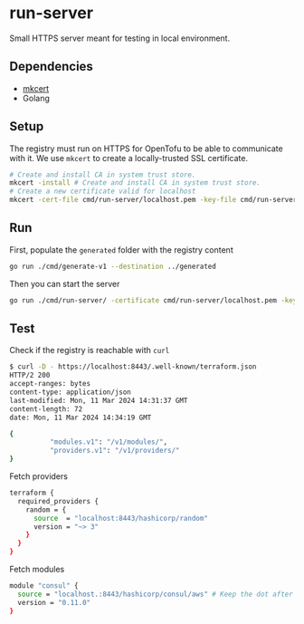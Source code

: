 # run-server

Small HTTPS server meant for testing in local environment.

## Dependencies

- [mkcert](https://github.com/FiloSottile/mkcert/?tab=readme-ov-file#installation)
- Golang

## Setup

The registry must run on HTTPS for OpenTofu to be able to communicate with it.
We use `mkcert` to create a locally-trusted SSL certificate.

```sh
# Create and install CA in system trust store.
mkcert -install # Create and install CA in system trust store.
# Create a new certificate valid for localhost
mkcert -cert-file cmd/run-server/localhost.pem -key-file cmd/run-server/localhost-key.pem localhost
```

## Run

First, populate the `generated` folder with the registry content

```sh
go run ./cmd/generate-v1 --destination ../generated
```

Then you can start the server

```sh
go run ./cmd/run-server/ -certificate cmd/run-server/localhost.pem -key cmd/run-server/localhost-key.pem
```

## Test

Check if the registry is reachable with `curl`

```sh
$ curl -D - https://localhost:8443/.well-known/terraform.json
HTTP/2 200
accept-ranges: bytes
content-type: application/json
last-modified: Mon, 11 Mar 2024 14:31:37 GMT
content-length: 72
date: Mon, 11 Mar 2024 14:34:19 GMT

{
          "modules.v1": "/v1/modules/",
          "providers.v1": "/v1/providers/"
}
```

Fetch providers

```sh
terraform {
  required_providers {
    random = {
      source  = "localhost:8443/hashicorp/random"
      version = "~> 3"
    }
  }
}
```

Fetch modules

```sh
module "consul" {
  source = "localhost.:8443/hashicorp/consul/aws" # Keep the dot after localhost, it is not a typo
  version = "0.11.0"
}

```
